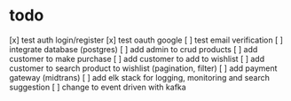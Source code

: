# todo

[x] test auth login/register
[x] test oauth google
[ ] test email verification
[ ] integrate database (postgres)
[ ] add admin to crud products
[ ] add customer to make purchase
[ ] add customer to add to wishlist
[ ] add customer to search product to wishlist (pagination, filter)
[ ] add payment gateway (midtrans)
[ ] add elk stack for logging, monitoring and search suggestion
[ ] change to event driven with kafka